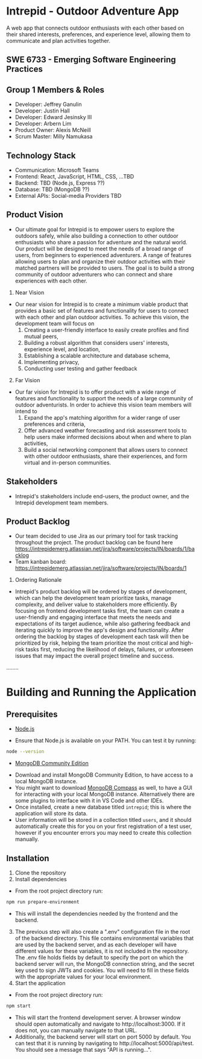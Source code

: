 # Intrepid - Outdoor Adventure App
A web app that connects outdoor enthusiasts with each other based on their shared interests, preferences, and experience level, allowing them to communicate and plan activities together.

## SWE 6733 - Emerging Software Engineering Practices
## Group 1 Members & Roles
- Developer: Jeffrey Ganulin
- Developer: Justin Hall
- Developer: Edward Jesinsky III
- Developer: Arbern Lim
- Product Owner: Alexis McNeill
- Scrum Master: Milly Namukasa

## Technology Stack
- Communication: Microsoft Teams
- Frontend: React, JavaScript, HTML, CSS, ...TBD
- Backend: TBD (Node.js, Express ??)
- Database: TBD (MongoDB ??)
- External APIs: Social-media Providers TBD

## Product Vision
- Our ultimate goal for Intrepid is to empower users to explore the outdoors safely, while also building a connection to other outdoor enthusiasts who share a passion for adventure and the natural world. Our product will be designed to meet the needs of a broad range of users, from beginners to experienced adventurers. A range of features allowing users to plan and organize their outdoor activities with their matched partners will be provided to users. The goal is to build a strong community of outdoor adventurers who can connect and share experiences with each other. 

1. Near Vision
  - Our near vision for Intrepid is to create a minimum viable product that provides a basic set of features and functionality for users to connect with each other and plan outdoor activities. To achieve this vision, the development team will focus on 
    1. Creating a user-friendly interface to easily create profiles and find mutual peers, 
    2. Building a robust algorithm that considers users' interests, experience level, and location,
    3. Establishing a scalable architecture and database schema,
    4. Implementing privacy,
    5. Conducting user testing and gather feedback

2. Far Vision
  - Our far vision for Intrepid is to offer product with a wide range of features and functionality to support the needs of a large community of outdoor adventurists. In order to achieve this vision team members will intend to
    1. Expand the app's matching algorithm for a wider range of user preferences and criteria,
    2. Offer advanced weather forecasting and risk assessment tools to help users make informed decisions about when and where to plan activities,
    3. Build a social networking component that allows users to connect with other outdoor enthusiasts, share their experiences, and form virtual and in-person communities.

## Stakeholders
- Intrepid's stakeholders include end-users, the product owner, and the Intrepid development team members. 

## Product Backlog
- Our team decided to use Jira as our primary tool for task tracking throughout the project. The product backlog can be found here 
https://intrepidemerg.atlassian.net/jira/software/projects/IN/boards/1/backlog
- Team kanban board: https://intrepidemerg.atlassian.net/jira/software/projects/IN/boards/1

1. Ordering Rationale 
- Intrepid's product backlog will be ordered by stages of development, which can help the development team prioritize tasks, manage complexity, and deliver value to stakeholders more efficiently. By focusing on frontend development tasks first, the team can create a user-friendly and engaging interface that meets the needs and expectations of its target audience, while also gathering feedback and iterating quickly to improve the app's design and functionality. After ordering the backlog by stages of development each task will then be prioritized by risk, helping the team prioritize the most critical and high-risk tasks first, reducing the likelihood of delays, failures, or unforeseen issues that may impact the overall project timeline and success.

........

# Building and Running the Application
## Prerequisites
- [Node.js](https://nodejs.org/en/download/)
* Ensure that Node.js is available on your PATH. You can test it by running:
```bash
node --version
```
- [MongoDB Community Edition](https://www.mongodb.com/download-center/community)
* Download and install MongoDB Community Edition, to have access to a local MongoDB instance.
* You might want to download [MongoDB Compass](https://www.mongodb.com/download-center/compass) as well, to have a GUI for interacting with your local MongoDB instance. Alternatively there are some plugins to interface with it in VS Code and other IDEs.
* Once installed, create a new database titled `intrepid`; this is where the application will store its data.
* User information will be stored in a collection titled `users`, and it should automatically create this for you on your first
registration of a test user, however if you encounter errors you may need to create this collection manually.

## Installation
1. Clone the repository
2. Install dependencies
* From the root project directory run:
```bash
npm run prepare-environment
```
- This will install the dependencies needed by the frontend and the backend.
3. The previous step will also create a ".env" configuration file in the root of the backend directory. This file contains environmental variables that are used by the backend server, and as each developer will have different values for these variables, it is not included in the repository. The .env file holds fields by default to specify the port on which the backend server will run, the MongoDB connection string, and the secret key used to sign JWTs and cookies. You will need to fill in these fields with the appropriate values for your local environment.
4. Start the application
* From the root project directory run:
```bash
npm start
```
- This will start the frontend development server. A browser window should open automatically and navigate to http://localhost:3000. If it does not, you can manually navigate to that URL.
- Additionally, the backend server will start on port 5000 by default. You can test that it is running by navigating to http://localhost:5000/api/test. You should see a message that says "API is running...".
